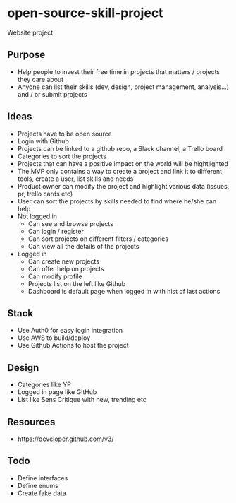 # open-source-skill-project

Website project

## Purpose

- Help people to invest their free time in projects that matters / projects they care about
- Anyone can list their skills (dev, design, project management, analysis...) and / or submit projects

## Ideas

- Projects have to be open source
- Login with Github
- Projects can be linked to a github repo, a Slack channel, a Trello board
- Categories to sort the projects
- Projects that can have a positive impact on the world will be hightlighted
- The MVP only contains a way to create a project and link it to different tools, create a user, list skills and needs
- Product owner can modify the project and highlight various data (issues, pr, trello cards etc)
- User can sort the projects by skills needed to find where he/she can help
- Not logged in
  - Can see and browse projects
  - Can login / register
  - Can sort projects on different filters / categories
  - Can view all the details of the projects
- Logged in
  - Can create new projects
  - Can offer help on projects
  - Can modify profile
  - Projects list on the left like Github
  - Dashboard is default page when logged in with hist of last actions

## Stack

- Use Auth0 for easy login integration
- Use AWS to build/deploy
- Use Github Actions to host the project

## Design

- Categories like YP
- Logged in page like GitHub
- List like Sens Critique with new, trending etc

## Resources

- https://developer.github.com/v3/

## Todo

- Define interfaces
- Define enums
- Create fake data
